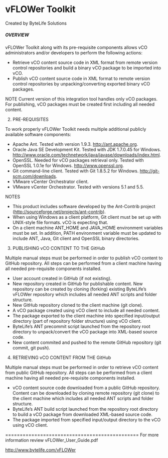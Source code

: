 vFLOWer Toolkit
============================
Created by ByteLife Solutions


<h5>OVERVIEW</h5>

vFLOWer Toolkit along with its pre-requisite components allows vCO administrators and/or developers 
to perform the following actions:

* Retrieve vCO content source code in XML format from remote version control repositories and 
build a binary vCO package to be imported into vCO.
* Publish vCO content source code in XML format to remote version control repositories by 
unpacking/converting exported binary vCO packages. 

NOTE
Current version of this integration tool handles only vCO packages. For publishing, vCO packages 
must be created first including all needed content.


2. PRE-REQUISITES

To work properly vFLOWer Toolkit needs multiple additional publicly available software components:

* Apache Ant. Tested with version 1.9.3. http://ant.apache.org. 
* Oracle Java SE Development Kit. Tested with JDK 1.7.0.45 for Windows.
http://www.oracle.com/technetwork/java/javase/downloads/index.html. 
* OpenSSL. Needed for vCO packages retrieval only. Tested with OpenSSL 1.0.1e for Windows. http://www.openssl.org.
* Git command-line client. Tested with Git 1.8.5.2 for Windows. http://git-scm.com/downloads.
* VMware vCenter Orchestrator client.
* VMware vCenter Orchestrator. Tested with versions 5.1 and 5.5.

NOTES
* This product includes software developed by the Ant-Contrib project
(http://sourceforge.net/projects/ant-contrib).
* When using Windows as a client platform, Git client must be set up with UNIX-style file formats.
vCO is expecting that. 
* On a client machine ANT_HOME and JAVA_HOME environment variables must be set. In addition, 
PATH environment variable must be updated to include ANT, Java, Git client and OpenSSL binary directories. 


3. PUBLISHING vCO CONTENT TO THE GitHub

Multiple manual steps must be performed in order to publish vCO content to GitHub repository. 
All steps can be performed from a client machine having all needed pre-requisite components installed. 

* User account created in GitHub (if not existing). 
* New repository created in GitHub for publishable content. New repository can be created by cloning 
(forking) existing ByteLife’s vFLOWer repository which includes all needed ANT scripts and folder structure. 
* New GitHub repository cloned to the client machine (git clone). 
* A vCO package created using vCO client to include all needed content. 
* The package exported to the client machine into specified input/output directory (part of repository 
folder structure) using vCO client. 
* ByteLife’s ANT precommit script launched from the repository root directory to unpack/convert 
the vCO package into XML-based source code. 
* New content commited and pushed to the remote GitHub repository (git commit, git push). 


4. RETRIEVING vCO CONTENT FROM THE GitHub

Multiple manual steps must be performed in order to retrieve vCO content from public GitHub repository. 
All steps can be performed from a client machine having all needed pre-requisite components installed. 

* vCO content source code downloaded from a public GitHub repository. Content can be downloaded 
by cloning remote repository (git clone) to the client machine which includes all needed ANT scripts 
and folder structure.
* ByteLife’s ANT build script launched from the repository root directory to build a vCO package from 
downloaded XML-based source code.
* The package imported from specified input/output directory to the vCO using vCO client.


==============================================
For more information review vFLOWer_User_Guide.pdf

http://www.bytelife.com/vFLOWer

